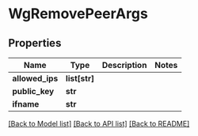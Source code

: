 # WgRemovePeerArgs

## Properties
Name | Type | Description | Notes
------------ | ------------- | ------------- | -------------
**allowed_ips** | **list[str]** |  | 
**public_key** | **str** |  | 
**ifname** | **str** |  | 

[[Back to Model list]](../README.md#documentation-for-models) [[Back to API list]](../README.md#documentation-for-api-endpoints) [[Back to README]](../README.md)

